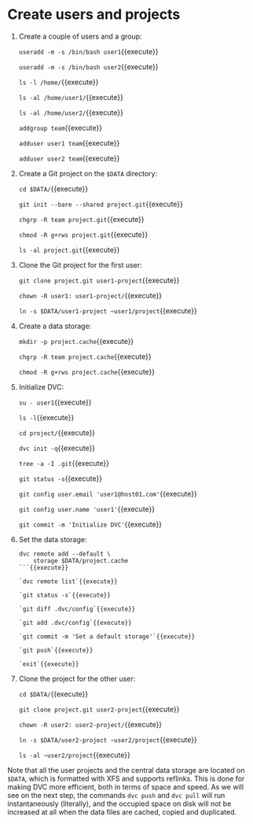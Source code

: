 # Create users and projects

1. Create a couple of users and a group:

   `useradd -m -s /bin/bash user1`{{execute}}
   
   `useradd -m -s /bin/bash user2`{{execute}}
   
   `ls -l /home/`{{execute}}
   
   `ls -al /home/user1/`{{execute}}
   
   `ls -al /home/user2/`{{execute}}

   `addgroup team`{{execute}}
   
   `adduser user1 team`{{execute}}

   `adduser user2 team`{{execute}}

2. Create a Git project on the `$DATA` directory:

   `cd $DATA/`{{execute}}

   `git init --bare --shared project.git`{{execute}}
   
   `chgrp -R team project.git`{{execute}}

   `chmod -R g+rws project.git`{{execute}}

   `ls -al project.git`{{execute}}

3. Clone the Git project for the first user:

   `git clone project.git user1-project`{{execute}}
   
   `chown -R user1: user1-project/`{{execute}}
   
   `ln -s $DATA/user1-project ~user1/project`{{execute}}
   
4. Create a data storage:
   
   `mkdir -p project.cache`{{execute}}
   
   `chgrp -R team project.cache`{{execute}}
   
   `chmod -R g+rws project.cache`{{execute}}

5. Initialize DVC:

   `su - user1`{{execute}}
   
   `ls -l`{{execute}}
   
   `cd project/`{{execute}}
   
   `dvc init -q`{{execute}}
   
   `tree -a -I .git`{{execute}}
   
   `git status -s`{{execute}}
   
   `git config user.email 'user1@host01.com'`{{execute}}
   
   `git config user.name 'user1'`{{execute}}
   
   `git commit -m 'Initialize DVC'`{{execute}}
   
6. Set the data storage:

   ```
   dvc remote add --default \
       storage $DATA/project.cache
   ```{{execute}}
   
   `dvc remote list`{{execute}}
   
   `git status -s`{{execute}}
   
   `git diff .dvc/config`{{execute}}
   
   `git add .dvc/config`{{execute}}
   
   `git commit -m 'Set a default storage'`{{execute}}
   
   `git push`{{execute}}
   
   `exit`{{execute}}

7. Clone the project for the other user:

   `cd $DATA/`{{execute}}
   
   `git clone project.git user2-project`{{execute}}
   
   `chown -R user2: user2-project/`{{execute}}
   
   `ln -s $DATA/user2-project ~user2/project`{{execute}}

   `ls -al ~user2/project`{{execute}}

Note that all the user projects and the central data storage are
located on `$DATA`, which is formatted with XFS and supports
reflinks. This is done for making DVC more efficient, both in terms of
space and speed. As we will see on the next step, the commands `dvc push`
and `dvc pull` will run instantaneously (literally), and the
occupied space on disk will not be increased at all when the data
files are cached, copied and duplicated.
